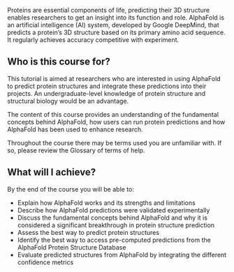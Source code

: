 Proteins are essential components of life, predicting their 3D structure enables researchers to get an insight into its function and role. AlphaFold is an artificial intelligence (AI) system, developed by Google DeepMind, that predicts a protein’s 3D structure based on its primary amino acid sequence.  It regularly achieves accuracy competitive with experiment.

## Who is this course for?
This tutorial is aimed at researchers who are interested in using AlphaFold to predict protein structures and integrate these predictions into their projects. An undergraduate-level knowledge of protein structure and structural biology would be an advantage.

The content of this course provides an understanding of the fundamental concepts behind AlphaFold, how users can run protein predictions and how AlphaFold has been used to enhance research.

Throughout the course there may be terms used you are unfamiliar with. If so, please review the Glossary of terms of help.

## What will I achieve?
By the end of the course you will be able to:

- Explain how AlphaFold works and its strengths and limitations
- Describe how AlphaFold predictions were validated experimentally
- Discuss the fundamental concepts behind AlphaFold and why it is considered a significant breakthrough in protein structure prediction
- Assess the best way to predict protein structures
- Identify the best way to access pre-computed predictions from the AlphaFold Protein Structure Database
- Evaluate predicted structures from AlphaFold by integrating the different confidence metrics
